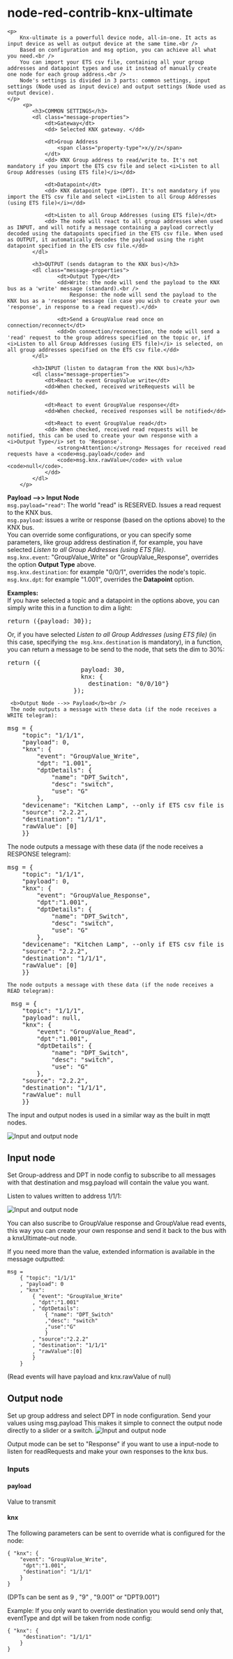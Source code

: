 # node-red-contrib-knx-ultimate






    <p>
        Knx-ultimate is a powerfull device node, all-in-one. It acts as input device as well as output device at the same time.<br />
        Based on configuration and msg option, you can achieve all what you need.<br />
        You can import your ETS csv file, containing all your group addresses and datapoint types and use it instead of manually create one node for each group address.<br />
        Node's settings is divided in 3 parts: common settings, input settings (Node used as input device) and output settings (Node used as output device).
    </p>
         <p>
            <h3>COMMON SETTINGS</h3>
            <dl class="message-properties">
                <dt>Gateway</dt>
                <dd> Selected KNX gateway. </dd>
 
                <dt>Group Address
                    <span class="property-type">x/y/z</span>
                </dt>
                <dd> KNX Group address to read/write to. It's not mandatory if you import the ETS csv file and select <i>Listen to all Group Addresses (using ETS file)</i></dd>
    
                <dt>Datapoint</dt>
                <dd> KNX datapoint type (DPT). It's not mandatory if you import the ETS csv file and select <i>Listen to all Group Addresses (using ETS file)</i></dd>
    
                <dt>Listen to all Group Addresses (using ETS file)</dt>
                <dd> The node will react to all group addresses when used as INPUT, and will notify a message containing a payload correctly decoded using the datapoints specified in the ETS csv file. When used as OUTPUT, it automatically decodes the payload using the right datapoint specified in the ETS csv file.</dd>
            </dl>

            <h3>OUTPUT (sends datagram to the KNX bus)</h3>
            <dl class="message-properties">
                    <dt>Output Type</dt>
                    <dd>Write: the node will send the payload to the KNX bus as a 'write' message (standard).<br />
                        Response: the node will send the payload to the KNX bus as a 'response' message (in case you wish to create your own 'response', in response to a read request).</dd>
        
                    <dt>Send a GroupValue read once on connection/reconnect</dt>
                    <dd>On connection/reconnection, the node will send a 'read' request to the group address specified on the topic or, if <i>Listen to all Group Addresses (using ETS file)</i> is selected, on all group addresses specified on the ETS csv file.</dd>
            </dl>
           
            <h3>INPUT (listen to datagram from the KNX bus)</h3>
            <dl class="message-properties">
                <dt>React to event GroupValue write</dt>
                <dd>When checked, received writeRequests will be notified</dd>

                <dt>React to event GroupValue response</dt>
                <dd>When checked, received responses will be notified</dd>

                <dt>React to event GroupValue read</dt>
                <dd> When checked, received read requests will be notified, this can be used to create your own response with a <i>Output Type</i> set to 'Response'.
                    <strong>Attention:</strong> Messages for received read requests have a <code>msg.payload</code> and
                    <code>msg.knx.rawValue</code> with value <code>null</code>.
                </dd>
            </dl>
        </p>
        

   <p>
        <b>Payload -->> Input Node</b><br />
        <code>msg.payload="read"</code>: The world "read" is RESERVED. Issues a read request to the KNX bus.<br />
        <code>msg.payload</code>: issues a write or response (based on the options above) to the KNX bus.<br />
        You can override some configurations, or you can specify some parameters, like group address destination if, for example, you have selected <i>Listen to all Group Addresses (using ETS file)</i>.<br />
        <code>msg.knx.event</code>: "GroupValue_Write" or "GroupValue_Response", overrides the option <b>Output Type</b> above.<br />
        <code>msg.knx.destination</code>: for example "0/0/1", overrides the node's topic.<br />
        <code>msg.knx.dpt</code>: for example "1.001", overrides the <b>Datapoint</b> option.<br />
    </p>
    <p>
        <b>Examples:</b><br />
        If you have selected a topic and a datapoint in the options above, you can simply write this in a function to dim a light:
        <pre>return ({payload: 30});</pre>
        Or, if you have selected <i>Listen to all Group Addresses (using ETS file)</i> (in this case, specifying <code>the msg.knx.destination</code> is mandatory), in a function, you can return a message to be send to the node, that sets the dim to 30%:
        <pre>return ({
                    payload: 30,
                    knx: {
                      destination: "0/0/10"}
                  });</pre>
     </p>
    

     <b>Output Node -->> Payload</b><br />
     The node outputs a message with these data (if the node receives a WRITE telegram):
<pre>
msg = {
    "topic": "1/1/1",
    "payload": 0,
    "knx": {
        "event": "GroupValue_Write",
        "dpt": "1.001",
        "dptDetails": {
            "name": "DPT_Switch",
            "desc": "switch",
            "use": "G"
        },
    "devicename": "Kitchen Lamp", --only if ETS csv file is used--
    "source": "2.2.2",
    "destination": "1/1/1",
    "rawValue": [0]
    }} </pre>

The node outputs a message with these data (if the node receives a RESPONSE telegram):
<pre>msg = {
    "topic": "1/1/1",
    "payload": 0,
    "knx": {
        "event": "GroupValue_Response",
        "dpt":"1.001",
        "dptDetails": {
            "name": "DPT_Switch",
            "desc": "switch",
            "use": "G"
        },
    "devicename": "Kitchen Lamp", --only if ETS csv file is used--
    "source": "2.2.2",
    "destination": "1/1/1",
    "rawValue": [0]
    }} </pre>

    The node outputs a message with these data (if the node receives a READ telegram):
<pre> msg = {
    "topic": "1/1/1",
    "payload": null,
    "knx": {
        "event": "GroupValue_Read",
        "dpt":"1.001",
        "dptDetails": {
            "name": "DPT_Switch",
            "desc": "switch",
            "use": "G"
        },
    "source": "2.2.2",
    "destination": "1/1/1",
    "rawValue": null
    }} </pre>
           
   







The input and output nodes is used in a similar way as the built in mqtt nodes.

![Input and output node](readme/input_output.jpg) 



## Input node
Set Group-address and DPT in node config to subscribe to all messages with 
that destination and  msg.payload will contain the value you want.

Listen to values written to address 1/1/1:

![Input and output node](readme/input_properties.jpg)

You can also suscribe to GroupValue response and GroupValue read events,
this way you can create your own response and send it back to the bus with a knxUltimate-out node.

If you need more than the value, extended information is available in the message outputted:   
```
msg = 
    { "topic": "1/1/1"
    , "payload": 0
    , "knx": 
        { "event": "GroupValue_Write"
        , "dpt":"1.001"
        , "dptDetails": 
            { "name": "DPT_Switch"
            ,"desc": "switch"
            ,"use":"G"
            }
        , "source":"2.2.2"
        , "destination": "1/1/1"
        , "rawValue":[0]
        }
    }                        
```
(Read events will have payload and knx.rawValue of null)

## Output node
Set up group address and select DPT in node configuration.
Send your values using msg.payload
This makes it simple to connect the output node directly to a slider or a switch.
![Input and output node](readme/output_properties.jpg)

Output mode can be set to "Response" if you want to use a input-node to
listen for readRequests and make your own responses to the knx bus.

### Inputs
    
#### payload
Value to transmit


#### knx
The following parameters can be sent to override what is configured for the node:
```
{ "knx": { 
    "event": "GroupValue_Write",
     "dpt":"1.001",
     "destination": "1/1/1"
    }
}
```   
(DPTs can be sent as 9 , "9" , "9.001" or "DPT9.001")

Example: 
    If you only want to override destination you would send only that, eventType and dpt will be taken from node config:
```
{ "knx": { 
     "destination": "1/1/1"
    }
}
```